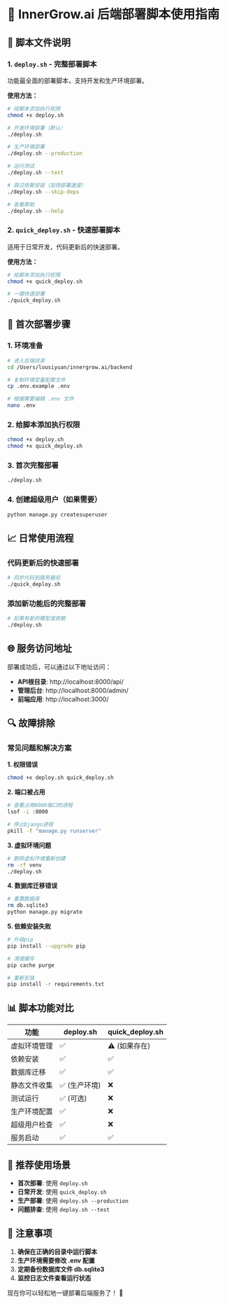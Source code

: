 # 🚀 InnerGrow.ai 后端部署脚本使用指南

## 📁 脚本文件说明

### 1. `deploy.sh` - 完整部署脚本
功能最全面的部署脚本，支持开发和生产环境部署。

**使用方法：**
```bash
# 给脚本添加执行权限
chmod +x deploy.sh

# 开发环境部署（默认）
./deploy.sh

# 生产环境部署
./deploy.sh --production

# 运行测试
./deploy.sh --test

# 跳过依赖安装（加快部署速度）
./deploy.sh --skip-deps

# 查看帮助
./deploy.sh --help
```

### 2. `quick_deploy.sh` - 快速部署脚本
适用于日常开发，代码更新后的快速部署。

**使用方法：**
```bash
# 给脚本添加执行权限
chmod +x quick_deploy.sh

# 一键快速部署
./quick_deploy.sh
```

## 🔧 首次部署步骤

### 1. 环境准备
```bash
# 进入后端目录
cd /Users/lousiyuan/innergrow.ai/backend

# 复制环境变量配置文件
cp .env.example .env

# 根据需要编辑 .env 文件
nano .env
```

### 2. 给脚本添加执行权限
```bash
chmod +x deploy.sh
chmod +x quick_deploy.sh
```

### 3. 首次完整部署
```bash
./deploy.sh
```

### 4. 创建超级用户（如果需要）
```bash
python manage.py createsuperuser
```

## 📈 日常使用流程

### 代码更新后的快速部署
```bash
# 同步代码到服务器后
./quick_deploy.sh
```

### 添加新功能后的完整部署
```bash
# 如果有新的模型或依赖
./deploy.sh
```

## 🌐 服务访问地址

部署成功后，可以通过以下地址访问：

- **API根目录**: http://localhost:8000/api/
- **管理后台**: http://localhost:8000/admin/
- **前端应用**: http://localhost:3000/

## 🔍 故障排除

### 常见问题和解决方案

**1. 权限错误**
```bash
chmod +x deploy.sh quick_deploy.sh
```

**2. 端口被占用**
```bash
# 查看占用8000端口的进程
lsof -i :8000

# 停止Django进程
pkill -f "manage.py runserver"
```

**3. 虚拟环境问题**
```bash
# 删除虚拟环境重新创建
rm -rf venv
./deploy.sh
```

**4. 数据库迁移错误**
```bash
# 重置数据库
rm db.sqlite3
python manage.py migrate
```

**5. 依赖安装失败**
```bash
# 升级pip
pip install --upgrade pip

# 清理缓存
pip cache purge

# 重新安装
pip install -r requirements.txt
```

## 📊 脚本功能对比

| 功能 | deploy.sh | quick_deploy.sh |
|------|-----------|-----------------|
| 虚拟环境管理 | ✅ | ⚠️ (如果存在) |
| 依赖安装 | ✅ | ✅ |
| 数据库迁移 | ✅ | ✅ |
| 静态文件收集 | ✅ (生产环境) | ❌ |
| 测试运行 | ✅ (可选) | ❌ |
| 生产环境配置 | ✅ | ❌ |
| 超级用户检查 | ✅ | ❌ |
| 服务启动 | ✅ | ✅ |

## 🎯 推荐使用场景

- **首次部署**: 使用 `deploy.sh`
- **日常开发**: 使用 `quick_deploy.sh`
- **生产部署**: 使用 `deploy.sh --production`
- **问题排查**: 使用 `deploy.sh --test`

## 📝 注意事项

1. **确保在正确的目录中运行脚本**
2. **生产环境需要修改 .env 配置**
3. **定期备份数据库文件 db.sqlite3**
4. **监控日志文件查看运行状态**

现在你可以轻松地一键部署后端服务了！ 🎉